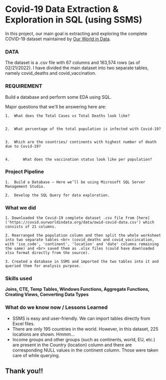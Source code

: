 
# Covid-19 Data Extraction & Exploration in SQL (using SSMS)

In this project, our main goal is extracting and exploring the complete COVID-19 dataset maintained by [Our World in Data](https://github.com/owid/covid-19-data/tree/master/public/data).

### DATA

The dataset is a .csv file with 67 columns and 163,574 rows (as of 02/21/2022). I have divided the main dataset into two separate tables, namely covid_deaths and covid_vaccination. 

### REQUIREMENT

Build a database and perform some EDA using SQL.

Major questions that we'll be answering here are:


    1.	What does the Total Cases vs Total Deaths look like?


    2.	What percentage of the total population is infected with Covid-19?
    
    
    3.	Which are the countries/ continents with highest number of death due to Covid-19?


    4.      What does the vaccination status look like per population? 
### Project Pipeline

    1.	Build a Database – Here we’ll be using Microsoft SQL Server Management Studio.
    
    2.	Develop the SQL Query for data exploration.

### What we did
    1. Downloaded the Covid-19 complete dataset .csv file from [here]('https://covid.ourworldindata.org/data/owid-covid-data.csv') which consists of 21 columns.
    
    2. Rearranged the population column and then split the whole worksheet into two separate tables <br> (covid_deaths and covid_vaccincation, with 'iso_code', 'continent', 'location' and 'date' columns remaining the same) and <br> saved them as .xlsx files (could have downloaded xlsx format directly from the source).
    
    3. Created a database in SSMS and imported the two tables into it and queried them for analysis purpose.

### Skills used 
**Joins, CTE, Temp Tables, Windows Functions, Aggregate Functions, Creating Views, Converting Data Types**

### What do we know now / Lessons Learned

* SSMS is easy and user-friendly. We can import tables directly from Excel files.
* There are only 195 countries in the world. However, in this dataset, 225 locations are shown. Hmmm...
* Income groups and other groups (such as continents, world, EU, etc.) are present in the Country (location) column and there are corresponding NULL values in the continent column. Those were taken care of while querying.


## Thank you!!


